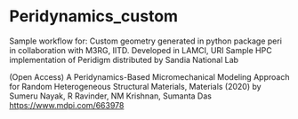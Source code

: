 # Peridynamics_custom
Sample workflow for:
Custom geometry generated in python package peri in collaboration with M3RG, IITD. Developed in LAMCI, URI
Sample HPC implementation of Peridigm distributed by Sandia National Lab

(Open Access)
A Peridynamics-Based Micromechanical Modeling Approach for Random Heterogeneous Structural Materials, Materials (2020) by Sumeru Nayak, R Ravinder, NM Krishnan, Sumanta Das
https://www.mdpi.com/663978

